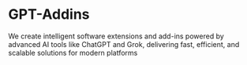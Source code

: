 # GPT-Addins
We create intelligent software extensions and add-ins powered by advanced AI tools like ChatGPT and Grok, delivering fast, efficient, and scalable solutions for modern platforms
